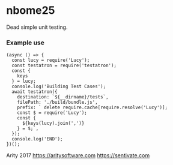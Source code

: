 # nbome25
Dead simple unit testing.  
### Example use
~~~~
(async () => {
  const lucy = require('Lucy');
  const testatron = require('testatron');
  const {
    keys
  } = lucy;
  console.log('Building Test Cases');
  await testatron({
    destination: `${__dirname}/tests`,
    filePath: './build/bundle.js',
    prefix: ` delete require.cache[require.resolve('Lucy')];
    const $ = require('Lucy');
    const {
      ${keys(lucy).join(',')}
    } = $;`,
  });
  console.log('END');
})();
~~~~
Arity 2017
https://aritysoftware.com
https://sentivate.com
